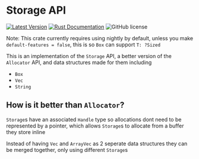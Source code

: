 # Storage API

[![Latest Version](https://img.shields.io/crates/v/storage_api.svg)](https://crates.io/crates/storage_api)
[![Rust Documentation](https://docs.rs/storage_api/badge.svg)](https://docs.rs/storage_api)
![GitHub license](https://img.shields.io/badge/license-MIT-blue.svg)

Note: This crate currently requires using nightly by default, unless you make `default-features = false`, this is so `Box` can support `T: ?Sized`

This is an implementation of the `Storage` API, a better version of the `Allocator` API, and data structures made for them including

- `Box`
- `Vec`
- `String`

## How is it better than `Allocator`?

`Storage`s have an associated `Handle` type so allocations dont need to be represented by a pointer, which allows `Storage`s to allocate from a buffer they store inline

Instead of having `Vec` and `ArrayVec` as 2 seperate data structures they can be merged together, only using different `Storage`s
